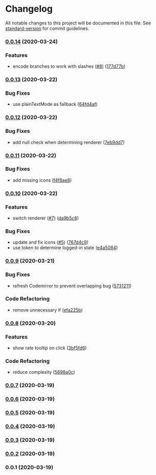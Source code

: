 # Changelog

All notable changes to this project will be documented in this file. See [standard-version](https://github.com/conventional-changelog/standard-version) for commit guidelines.

### [0.0.14](https://github.com/JanMalch/octodig/compare/v0.0.13...v0.0.14) (2020-03-24)

### Features

- encode branches to work with slashes ([#8](https://github.com/JanMalch/octodig/issues/8)) ([177d77b](https://github.com/JanMalch/octodig/commit/177d77bea9d8bdf6c7ec20806a87693ceb850695))

### [0.0.13](https://github.com/JanMalch/octodig/compare/v0.0.12...v0.0.13) (2020-03-22)

### Bug Fixes

- use plainTextMode as fallback ([64fd4af](https://github.com/JanMalch/octodig/commit/64fd4af4b027f6c4693dbaabff07347b2b13461d))

### [0.0.12](https://github.com/JanMalch/octodig/compare/v0.0.11...v0.0.12) (2020-03-22)

### Bug Fixes

- add null check when determining renderer ([7eb9dd7](https://github.com/JanMalch/octodig/commit/7eb9dd7d4b8103f544cf700dc1688f623f205e29))

### [0.0.11](https://github.com/JanMalch/octodig/compare/v0.0.10...v0.0.11) (2020-03-22)

### Bug Fixes

- add missing icons ([f4f8ae8](https://github.com/JanMalch/octodig/commit/f4f8ae8d263ae41203a7dc58dd613da9158db828))

### [0.0.10](https://github.com/JanMalch/octodig/compare/v0.0.9...v0.0.10) (2020-03-22)

### Features

- switch renderer ([#7](https://github.com/JanMalch/octodig/issues/7)) ([da9b5c8](https://github.com/JanMalch/octodig/commit/da9b5c8b309d4fe32efce8c9561a0c280098585f))

### Bug Fixes

- update and fix icons ([#5](https://github.com/JanMalch/octodig/issues/5)) ([767d4c9](https://github.com/JanMalch/octodig/commit/767d4c96b6dd234256ba4462740ae947e2b8ad18))
- use token to determine logged-in state ([e4a5084](https://github.com/JanMalch/octodig/commit/e4a5084304e54f89fb030850bb8ccf51d69c4328))

### [0.0.9](https://github.com/JanMalch/octodig/compare/v0.0.8...v0.0.9) (2020-03-21)

### Bug Fixes

- refresh Codemirror to prevent overlapping bug ([5731211](https://github.com/JanMalch/octodig/commit/573121121fdfdbb07d43a41cb2910782440a377a))

### Code Refactoring

- remove unnecessary if ([efa225b](https://github.com/JanMalch/octodig/commit/efa225b0b1b0234e7e0f1b199b4df19d1596aece))

### [0.0.8](https://github.com/JanMalch/octodig/compare/v0.0.7...v0.0.8) (2020-03-20)

### Features

- show rate tooltip on click ([3bf5fd6](https://github.com/JanMalch/octodig/commit/3bf5fd69c8cedeaf2b0d2af9a10ca235027f6d8c))

### Code Refactoring

- reduce complexity ([5698a0c](https://github.com/JanMalch/octodig/commit/5698a0c84215f470c9ca87a70ad5ee891ce649ab))

### [0.0.7](https://github.com/JanMalch/octodig/compare/v0.0.6...v0.0.7) (2020-03-19)

### [0.0.6](https://github.com/JanMalch/octodig/compare/v0.0.4...v0.0.6) (2020-03-19)

### [0.0.5](https://github.com/JanMalch/octodig/compare/v0.0.4...v0.0.5) (2020-03-19)

### [0.0.4](https://github.com/JanMalch/octodig/compare/v0.0.3...v0.0.4) (2020-03-19)

### [0.0.3](https://github.com/JanMalch/octodig/compare/v0.0.2...v0.0.3) (2020-03-19)

### [0.0.2](https://github.com/JanMalch/octodig/compare/v0.0.1...v0.0.2) (2020-03-19)

### 0.0.1 (2020-03-19)
